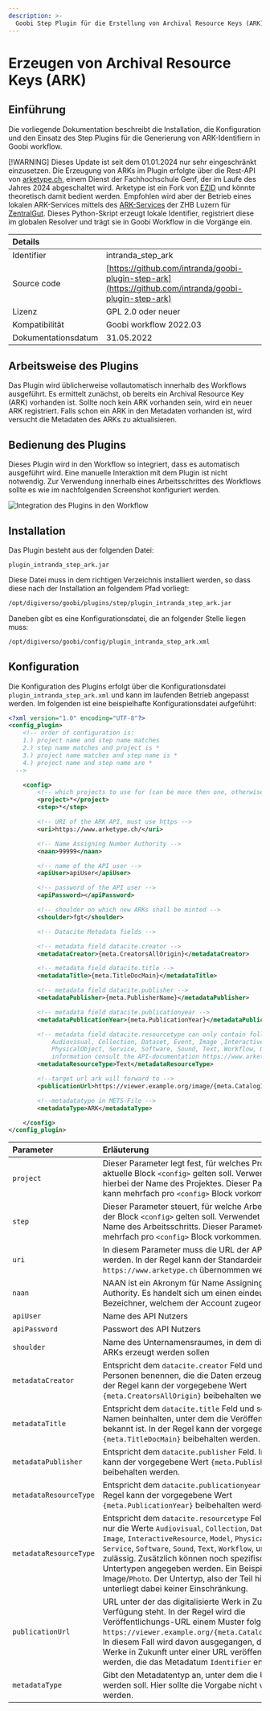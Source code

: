 ```yaml
---
description: >-
  Goobi Step Plugin für die Erstellung von Archival Resource Keys (ARK) mit Metadaten nach dem DataCite Schema.
---
```

# Erzeugen von Archival Resource Keys (ARK)

## Einführung
Die vorliegende Dokumentation beschreibt die Installation, die Konfiguration und den Einsatz des Step Plugins für die Generierung von ARK-Identifiern in Goobi workflow.

 [!WARNING]
 Dieses Update ist seit dem 01.01.2024 nur sehr eingeschränkt einzusetzen. Die Erzeugung von ARKs im Plugin erfolgte über die Rest-API von [arketype.ch](https://arketype.ch), einem Dienst der Fachhochschule Genf, der im Laufe des Jahres 2024 abgeschaltet wird. Arketype ist ein Fork von [EZID](https://github.com/CDLUC3/ezid) und könnte theoretisch damit bedient werden. Empfohlen wird aber der Betrieb eines lokalen ARK-Services mittels des [ARK-Services](https://gitlab.com/zhbluzern/zentralgut-ark-service) der ZHB Luzern für [ZentralGut](https://zentralgut.ch). Dieses Python-Skript erzeugt lokale Identifier, registriert diese im globalen Resolver und trägt sie in Goobi Workflow in die Vorgänge ein. 

| Details |  |
| :--- | :--- |
| Identifier | intranda_step_ark |
| Source code | [https://github.com/intranda/goobi-plugin-step-ark](https://github.com/intranda/goobi-plugin-step-ark) |
| Lizenz | GPL 2.0 oder neuer |
| Kompatibilität | Goobi workflow 2022.03 |
| Dokumentationsdatum | 31.05.2022 |


## Arbeitsweise des Plugins
Das Plugin wird üblicherweise vollautomatisch innerhalb des Workflows ausgeführt. Es ermittelt zunächst, ob bereits ein Archival Resource Key (ARK) vorhanden ist. Sollte noch kein ARK vorhanden sein, wird ein neuer ARK registriert. Falls schon ein ARK in den Metadaten vorhanden ist, wird versucht die Metadaten des ARKs zu aktualisieren.


## Bedienung des Plugins
Dieses Plugin wird in den Workflow so integriert, dass es automatisch ausgeführt wird. Eine manuelle Interaktion mit dem Plugin ist nicht notwendig. Zur Verwendung innerhalb eines Arbeitsschrittes des Workflows sollte es wie im nachfolgenden Screenshot konfiguriert werden.

![Integration des Plugins in den Workflow](../.gitbook/assets/intranda_step_ark_de.png)


## Installation
Das Plugin besteht aus der folgenden Datei:

```text
plugin_intranda_step_ark.jar
```

Diese Datei muss in dem richtigen Verzeichnis installiert werden, so dass diese nach der Installation an folgendem Pfad vorliegt:

```bash
/opt/digiverso/goobi/plugins/step/plugin_intranda_step_ark.jar
```

Daneben gibt es eine Konfigurationsdatei, die an folgender Stelle liegen muss:

```bash
/opt/digiverso/goobi/config/plugin_intranda_step_ark.xml
```

## Konfiguration

Die Konfiguration des Plugins erfolgt über die Konfigurationsdatei `plugin_intranda_step_ark.xml` und kann im laufenden Betrieb angepasst werden. Im folgenden ist eine beispielhafte Konfigurationsdatei aufgeführt:

```xml
<?xml version="1.0" encoding="UTF-8"?>
<config_plugin>
	<!-- order of configuration is:
    1.) project name and step name matches
    2.) step name matches and project is *
    3.) project name matches and step name is *
    4.) project name and step name are *
  -->

	<config>
		<!-- which projects to use for (can be more then one, otherwise use *) -->
		<project>*</project>
		<step>*</step>

		<!-- URI of the ARK API, must use https -->
		<uri>https://www.arketype.ch/</uri>

		<!-- Name Assigning Number Authority -->
		<naan>99999</naan>

		<!-- name of the API user -->
		<apiUser>apiUser</apiUser>

		<!-- password of the API user -->
		<apiPassword></apiPassword>

		<!-- shoulder on which new ARKs shall be minted -->
		<shoulder>fgt</shoulder>

		<!-- Datacite Metadata fields -->

		<!-- metadata field datacite.creator -->
		<metadataCreator>{meta.CreatorsAllOrigin}</metadataCreator>

		<!-- metadata field datacite.title -->
		<metadataTitle>{meta.TitleDocMain}</metadataTitle>

		<!-- metadata field datacite.publisher -->
		<metadataPublisher>{meta.PublisherName}</metadataPublisher>

		<!-- metadata field datacite.publicationyear -->
		<metadataPublicationYear>{meta.PublicationYear}</metadataPublicationYear>

		<!-- metadata field datacite.resourcetype can only contain following values:
			Audiovisual, Collection, Dataset, Event, Image ,InteractiveResource, Model,
			PhysicalObject, Service, Software, Sound, Text, Workflow, Other. For more
			information consult the API-documentation https://www.arketype.ch/doc/api -->
		<metadataResourceType>Text</metadataResourceType>

		<!--target url ark will forward to -->
		<publicationUrl>https://viewer.example.org/image/{meta.CatalogIDDigital}</publicationUrl>

		<!--metadatatype in METS-File -->
		<metadataType>ARK</metadataType>

	</config>
</config_plugin>
```

| Parameter | Erläuterung |
| :--- | :--- |
| `project` | Dieser Parameter legt fest, für welches Projekt der aktuelle Block `<config>` gelten soll. Verwendet wird hierbei der Name des Projektes. Dieser Parameter kann mehrfach pro `<config>` Block vorkommen. |
| `step` | Dieser Parameter steuert, für welche Arbeitsschritte der Block `<config>` gelten soll. Verwendet wird hier der Name des Arbeitsschritts. Dieser Parameter kann mehrfach pro `<config>` Block vorkommen. |
| `uri` | In diesem Parameter muss die URL der API hinterlegt werden. In der Regel kann der Standardeintrag `https://www.arketype.ch` übernommen werden.  |
| `naan` | NAAN ist ein Akronym für Name Assigning Number Authority. Es handelt sich um einen eindeutigen Bezeichner, welchem der Account zugeordnet ist. |
| `apiUser` |  Name des API Nutzers |
| `apiPassword` | Passwort des API Nutzers |
| `shoulder` | Name des Unternamensraumes, in dem die neuen ARKs erzeugt werden sollen |
| `metadataCreator` | Entspricht dem `datacite.creator` Feld und sollte die Personen benennen, die die Daten erzeugt haben. In der Regel kann der vorgegebene Wert `{meta.CreatorsAllOrigin}` beibehalten werden.  |
| `metadataTitle` | Entspricht dem `datacite.title` Feld und sollte den Namen beinhalten, unter dem die Veröffentlichung bekannt ist. In der Regel kann der vorgegebene Wert `{meta.TitleDocMain}` beibehalten werden. |
| `metadataPublisher` | Entspricht dem `datacite.publisher` Feld. In der Regel kann der vorgegebene Wert `{meta.PublisherName}` beibehalten werden. |
| `metadataResourceType` | Entspricht dem `datacite.publicationyear` Feld. In der Regel kann der vorgegebene Wert `{meta.PublicationYear}` beibehalten werden. |
| `metadataResourceType`   | Entspricht dem `datacite.resourcetype` Feld. Es sind nur die Werte `Audiovisual`, `Collection`, `Dataset`, `Event`, `Image`, `InteractiveResource`, `Model`, `PhysicalObject`, `Service`, `Software`, `Sound`, `Text`, `Workflow`, und `Other` zulässig. Zusätzlich können noch spezifische Untertypen angegeben werden. Ein Beispiel wäre Image/`Photo`. Der Untertyp, also der Teil hinter dem `/`, unterliegt dabei keiner Einschränkung.|
| `publicationUrl`   | URL unter der das digitalisierte Werk in Zukunft zur Verfügung steht. In der Regel wird die Veröffentlichungs-URL einem Muster folgen, z.B. `https://viewer.example.org/{meta.CatalogIDDigital}`. In diesem Fall wird davon ausgegangen, dass die Werke in Zukunft unter einer URL veröffentlicht werden, die das Metadatum `Identifier` enthält. |
| `metadataType`  | Gibt den Metadatentyp an, unter dem die URN erfasst werden soll. Hier sollte die Vorgabe nicht verändert werden.  |
